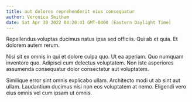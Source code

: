 ```yaml
---
title: aut dolores reprehenderit eius consequatur
author: Veronica Smitham
date: Sat Apr 30 2022 04:20:41 GMT-0400 (Eastern Daylight Time)
---
```

Repellendus voluptas ducimus natus ipsa sed officiis. Qui ab et quia. Et dolorem autem rerum.

 Nisi sit ex omnis in qui et dolore culpa quo. Ut ea aperiam. Quo numquam inventore quo. Adipisci cum delectus voluptatem. Non iste asperiores assumenda consequatur dolor consectetur aut voluptatem.

 Similique error sint omnis explicabo ullam. Architecto modi ut ab sint aut ullam. Laudantium ducimus nisi non eos voluptatem at nemo. Eligendi vero eius omnis vel cum ipsam ut omnis.